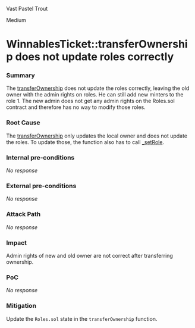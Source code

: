 Vast Pastel Trout

Medium

# WinnablesTicket::transferOwnership does not update roles correctly

### Summary

The [transferOwnership](https://github.com/sherlock-audit/2024-08-winnables-raffles/blob/main/public-contracts/contracts/WinnablesTicket.sol#L173-L176) does not update the roles correctly, leaving the old owner with the admin rights on roles. He can still add new minters to the role 1. The new admin does not get any admin rights on the Roles.sol contract and therefore has no way to modify those roles.

### Root Cause

The [transferOwnership](https://github.com/sherlock-audit/2024-08-winnables-raffles/blob/main/public-contracts/contracts/WinnablesTicket.sol#L173-L176) only updates the local owner and does not update the roles. To update those, the function also has to call [_setRole](https://github.com/sherlock-audit/2024-08-winnables-raffles/blob/main/public-contracts/contracts/Roles.sol#L29-L33).

### Internal pre-conditions

_No response_

### External pre-conditions

_No response_

### Attack Path

_No response_

### Impact

Admin rights of new and old owner are not correct after transferring ownership.

### PoC

_No response_

### Mitigation

Update the `Roles.sol` state in the `transferOwnership` function.